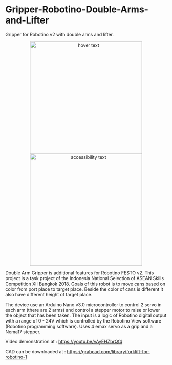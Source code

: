 # Gripper-Robotino-Double-Arms-and-Lifter
Gripper for Robotino v2 with double arms and lifter.

<p align="center">
  <img src="https://user-images.githubusercontent.com/51043477/72821801-9c6dd180-3ca3-11ea-909f-06da35f6c18c.jpg" width="350" title="hover text">
  <img src="https://user-images.githubusercontent.com/51043477/72821827-a42d7600-3ca3-11ea-9b72-a7d46955fef1.jpg" width="350" alt="accessibility text">
</p>

Double Arm Gripper is additional features for Robotino FESTO v2. This project is a task project of the Indonesia National Selection of ASEAN Skills Competition XII Bangkok 2018. Goals of this robot is to move cans based on color from port place to target place. Beside the color of cans is different it also have different height of target place. 

The device use an Arduino Nano v3.0 microcontroller to control 2 servo in each arm (there are 2 arms) and control a stepper motor to raise or lower the object that has been taken. The input is a logic of Robotino digital output with a range of 0 - 24V which is controlled by the Robotino View software (Robotino programming software). Uses 4 emax servo as a grip and a Nema17 stepper.

Video demonstration at : https://youtu.be/vAyEHZbrQf4

CAD can be downloaded at : https://grabcad.com/library/forklift-for-robotino-1
